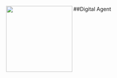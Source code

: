 ##Digital Agent <a href="https://invertase.io/oss/react-native-firebase"><img align="left" src="https://static.tgstat.ru/public/images/channels/_0/02/02274db9c5bc6f940d35da8140eaf0ef.jpg" width="180px"></a>




